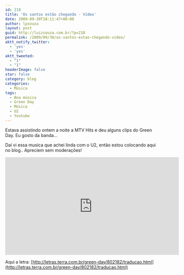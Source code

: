 ```yaml
---
id: 218
title: 'Os santos estão chegando - Vídeo'
date: 2009-09-30T18:11:47+00:00
author: lpsouza
layout: post
guid: http://luizsouza.com.br/?p=218
permalink: /2009/09/30/os-santos-estao-chegando-video/
aktt_notify_twitter:
  - 'yes'
  - 'yes'
aktt_tweeted:
  - "1"
  - "1"
headerImage: false
star: false
category: blog
categories:
  - Música
tags:
  - Boa música
  - Green Day
  - Música
  - U2
  - Youtube
---
```

Estava assistindo ontem a noite a MTV Hits e deu alguns clips do Green Day. Eu gosto da banda...

Daí vi essa musica que achei linda com o U2, então estou colocando aqui no blog.. Apreciem sem moderações!

<iframe width="560" height="315" src="https://www.youtube-nocookie.com/embed/PD_0fqvT32g" frameborder="0" allow="accelerometer; autoplay; encrypted-media; gyroscope; picture-in-picture" allowfullscreen></iframe>

Aqui a letra: [http://letras.terra.com.br/green-day/802182/traducao.html](http://letras.terra.com.br/green-day/802182/traducao.html)
